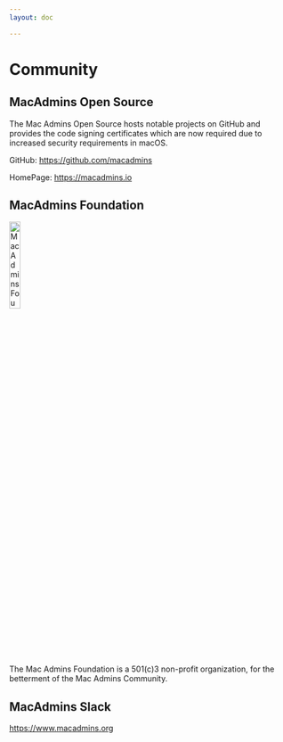 ```yaml
---
layout: doc

---
```


# Community

## MacAdmins Open Source

The  Mac Admins Open Source hosts notable projects on GitHub and provides the code signing certificates which are now required due to increased security requirements in macOS.

GitHub: https://github.com/macadmins

HomePage: https://macadmins.io

## MacAdmins Foundation
<img src="/maf_logo.png" alt="Mac Admins Foundation Logo" width="20%">

The Mac Admins Foundation is a 501(c)3 non-profit organization, for the betterment of the Mac Admins Community.


## MacAdmins Slack

https://www.macadmins.org

